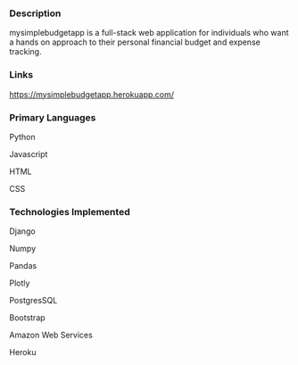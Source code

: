 ### Description

mysimplebudgetapp is a full-stack web application for individuals who want a hands on approach to their personal financial budget and expense tracking.

### Links

https://mysimplebudgetapp.herokuapp.com/

### Primary Languages

Python

Javascript

HTML

CSS

### Technologies Implemented

Django

Numpy

Pandas

Plotly

PostgresSQL

Bootstrap

Amazon Web Services

Heroku






